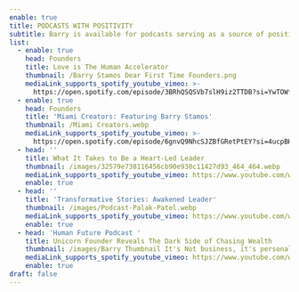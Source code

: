 ```yaml
---
enable: true
title: PODCASTS WITH POSITIVITY
subtitle: Barry is available for podcasts serving as a source of positivity.
list:
  - enable: true
    head: Founders
    title: Love is The Human Accelerator
    thumbnail: /Barry Stamos Dear First Time Founders.png
    mediaLink_supports_spotify_youtube_vimeo: >-
      https://open.spotify.com/episode/3BRhQSQSVb7slH9iz2TTDB?si=YwTOWfq_SWWfZf1D81CQdQ
  - enable: true
    head: Founders
    title: 'Miami Creators: Featuring Barry Stamos'
    thumbnail: /Miami Creators.webp
    mediaLink_supports_spotify_youtube_vimeo: >-
      https://open.spotify.com/episode/6gnvQ9NhcSJZBfGRetPtEY?si=4ucpBHrhR12R5sU5oVnzYA
  - head: ''
    title: What It Takes to Be a Heart-Led Leader
    thumbnail: /images/32579e738116456cb90e930c11427d93_464_464.webp
    mediaLink_supports_spotify_youtube_vimeo: https://www.youtube.com/watch?v=xn6pwdBP4Io
    enable: true
  - head: ''
    title: 'Transformative Stories: Awakened Leader'
    thumbnail: /images/Podcast-Palak-Patel.webp
    mediaLink_supports_spotify_youtube_vimeo: https://www.youtube.com/watch?v=mRu0iC_I_ys&t=279s
    enable: true
  - head: 'Human Future Podcast '
    title: Unicorn Founder Reveals The Dark Side of Chasing Wealth
    thumbnail: /images/Barry Thumbnail It's Not business, it's personal.jpeg
    mediaLink_supports_spotify_youtube_vimeo: https://www.youtube.com/watch?v=_XTt3K7TiDc
    enable: true
draft: false
---
```

